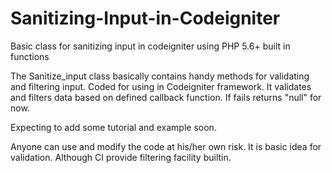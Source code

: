 # Sanitizing-Input-in-Codeigniter
Basic class for sanitizing input in codeigniter using PHP 5.6+ built in functions

The Sanitize_input class basically contains handy methods for validating and filtering input. Coded for using in Codeigniter framework. It validates and filters data based on defined callback function. If fails returns "null" for now.


Expecting to add some tutorial and example soon. 

Anyone can use and modify the code at his/her own risk. It is basic idea for validation. Although CI provide filtering facility builtin.

